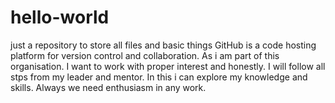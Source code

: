 # hello-world
just a repository to store all files and basic things
GitHub is a code hosting platform for version control and collaboration.
As i am part of this organisation.
I want to work with proper interest and honestly.
I will follow all stps from my leader and mentor.
In this i can explore my knowledge and skills.
Always we need enthusiasm in any work.
